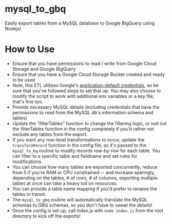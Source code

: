 # mysql_to_gbq
Easily export tables from a MySQL database to Google BigQuery using Nodejs!

# How to Use
- Ensure that you have permissions to read / write from Google Cloud Storage and Google BigQuery
- Ensure that you have a Google Cloud Storage Bucket created and ready to be used
- Note, this ETL utilizes Google's [application-default credentials](https://cloud.google.com/docs/authentication/production), so be sure that you've followed steps to set that up. You may also choose to modify the script to work with additional env variables or a key file, that's fine too.
- Provide necessary MySQL details (including credentials that have the permissions to read from the MySQL db's information schema and tables)
- Update the "filterTables" function to change the filtering logic, or null out the filterTables function in the config completely if you'd rather not exclude any tables from the export.
- If you want any row-level transformations to occur, update the `transformRecord` function in the config file, as it's passed to the `mysql_to_bq` routine to modify records row-by-row for each table. You can filter to a specific table and fieldname and set rules for modifications.
- You can choose how many tables are exported concurrently, reduce from 5 if you're RAM or CPU constrained -- and increase sparingly, depending on the tables, # of rows, # of columns, exporting multiple tables at once can take a heavy toll on resources.
- You can provide a table name mapping if you'd prefer to rename the tables in transit.
- The `mysql_to_gbq` routine will automatically translate the MySQL schemas to GBQ schemas, so you don't have to sweat the details!
- Once the config is set up, call index.js with `node index.js` from the root directory to kick off the exports!
